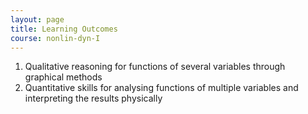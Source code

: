 ```yaml
---
layout: page
title: Learning Outcomes
course: nonlin-dyn-I
---
```



1. Qualitative reasoning for functions of several variables through graphical methods
2. Quantitative skills for analysing functions of multiple variables and interpreting the results physically

